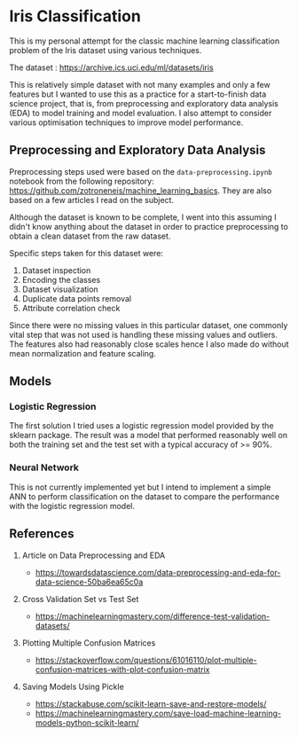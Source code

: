 # Iris Classification

This is my personal attempt for the classic machine learning classification problem of the Iris dataset using various techniques.

The dataset : https://archive.ics.uci.edu/ml/datasets/iris

This is relatively simple dataset with not many examples and only a few features but I wanted to use this as a practice for a start-to-finish data science project, that is, from preprocessing and exploratory data analysis (EDA) to model training and model evaluation. I also attempt to consider various optimisation techniques to improve model performance.

## Preprocessing and Exploratory Data Analysis

Preprocessing steps used were based on the `data-preprocessing.ipynb` notebook from the following repository: https://github.com/zotroneneis/machine_learning_basics. They are also based on a few articles I read on the subject.

Although the dataset is known to be complete, I went into this assuming I didn't know anything about the dataset in order to practice preprocessing to obtain a clean dataset from the raw dataset.

Specific steps taken for this dataset were:

1. Dataset inspection
2. Encoding the classes
3. Dataset visualization
4. Duplicate data points removal
5. Attribute correlation check

Since there were no missing values in this particular dataset, one commonly vital step that was not used is handling these missing values and outliers. The features also had reasonably close scales hence I also made do without mean normalization and feature scaling.

## Models

### Logistic Regression

The first solution I tried uses a logistic regression model provided by the sklearn package. The result was a model that performed reasonably well on both the training set and the test set with a typical accuracy of >= 90%.

### Neural Network

This is not currently implemented yet but I intend to implement a simple ANN to perform classification on the dataset to compare the performance with the logistic regression model.

## References

1. Article on Data Preprocessing and EDA

   - https://towardsdatascience.com/data-preprocessing-and-eda-for-data-science-50ba6ea65c0a

2. Cross Validation Set vs Test Set

   - https://machinelearningmastery.com/difference-test-validation-datasets/

3. Plotting Multiple Confusion Matrices

   - https://stackoverflow.com/questions/61016110/plot-multiple-confusion-matrices-with-plot-confusion-matrix

4. Saving Models Using Pickle
   - https://stackabuse.com/scikit-learn-save-and-restore-models/
   - https://machinelearningmastery.com/save-load-machine-learning-models-python-scikit-learn/
